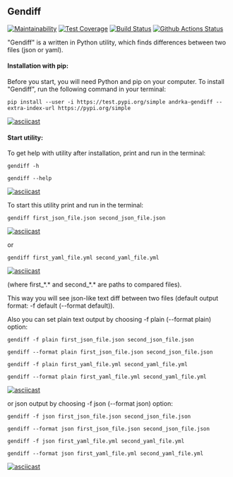 ## Gendiff

[![Maintainability](https://api.codeclimate.com/v1/badges/f33f6ec45a809f97fb64/maintainability)](https://codeclimate.com/github/Andrka/gendiff/maintainability) [![Test Coverage](https://api.codeclimate.com/v1/badges/f33f6ec45a809f97fb64/test_coverage)](https://codeclimate.com/github/Andrka/gendiff/test_coverage) [![Build Status](https://travis-ci.org/Andrka/gendiff.svg?branch=master)](https://travis-ci.org/Andrka/gendiff) [![Github Actions Status](https://github.com/Andrka/gendiff/workflows/Python%20CI/badge.svg)](https://github.com/Andrka/gendiff/actions)

"Gendiff" is a written in Python utility, which finds differences between two files (json or yaml).

#### Installation with pip:

Before you start, you will need Python and pip on your computer. To install "Gendiff", run the following command in your terminal:

`pip install --user -i https://test.pypi.org/simple andrka-gendiff --extra-index-url https://pypi.org/simple`

[![asciicast](https://asciinema.org/a/9w6tBdvPJkvanofxSpGDr9PEW.svg)](https://asciinema.org/a/9w6tBdvPJkvanofxSpGDr9PEW)

#### Start utility:

To get help with utility after installation, print and run in the terminal:

`gendiff -h`

`gendiff --help`

[![asciicast](https://asciinema.org/a/aIEtaf1uD9IDGAeGpTppNnr2g.svg)](https://asciinema.org/a/aIEtaf1uD9IDGAeGpTppNnr2g)

To start this utility print and run in the terminal:

`gendiff first_json_file.json second_json_file.json`

[![asciicast](https://asciinema.org/a/TRZ5eB1s5rDIKBHIF2yHzHJBl.svg)](https://asciinema.org/a/TRZ5eB1s5rDIKBHIF2yHzHJBl)

or

`gendiff first_yaml_file.yml second_yaml_file.yml`

[![asciicast](https://asciinema.org/a/KdHOQQQS3SJN382vLEQrfyR8J.svg)](https://asciinema.org/a/KdHOQQQS3SJN382vLEQrfyR8J)

(where first_\*.\* and second_\*.\* are paths to compared files).

This way you will see json-like text diff between two files (default output format: -f default (--format default)).

Also you can set plain text output by choosing -f plain (--format plain) option:

`gendiff -f plain first_json_file.json second_json_file.json`

`gendiff --format plain first_json_file.json second_json_file.json`


`gendiff -f plain first_yaml_file.yml second_yaml_file.yml`

`gendiff --format plain first_yaml_file.yml second_yaml_file.yml`

[![asciicast](https://asciinema.org/a/UIKomNCBFr3tGD53w7yh1bIOK.svg)](https://asciinema.org/a/UIKomNCBFr3tGD53w7yh1bIOK)

or json output by choosing -f json (--format json) option:

`gendiff -f json first_json_file.json second_json_file.json`

`gendiff --format json first_json_file.json second_json_file.json`


`gendiff -f json first_yaml_file.yml second_yaml_file.yml`

`gendiff --format json first_yaml_file.yml second_yaml_file.yml`

[![asciicast](https://asciinema.org/a/RBExLUmBdQpCyo3z3L0vV9cib.svg)](https://asciinema.org/a/RBExLUmBdQpCyo3z3L0vV9cib)